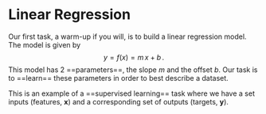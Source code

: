 # Linear Regression

Our first task, a warm-up if you will, is to build a linear regression model.
The model is given by
$$
y = f(x) = m\,x + b\,.
$$
This model has 2 ==parameters==, the slope $m$ and the offset $b$. Our task is to ==learn== these parameters in order to best describe a dataset.

This is an example of a ==supervised learning== task where we have a set inputs (features, $\mathbf{x}$) and a corresponding set of outputs (targets, $\mathbf{y}$).

